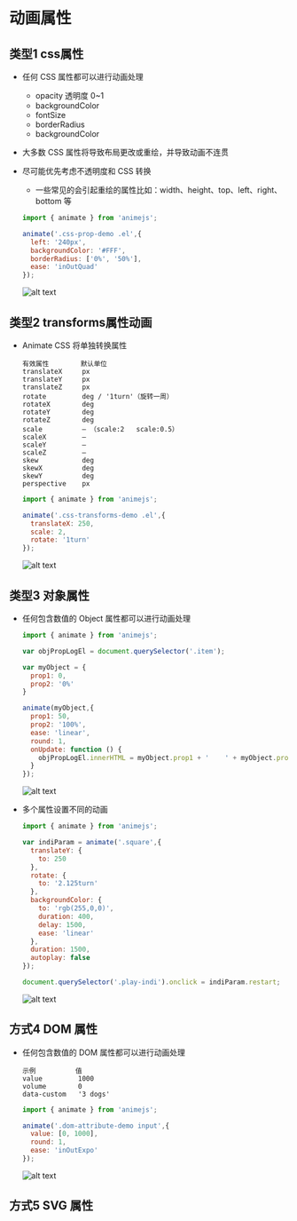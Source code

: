 # 动画属性

## 类型1 css属性

+ 任何 CSS 属性都可以进行动画处理

  + opacity 透明度 0~1
  + backgroundColor
  + fontSize
  + borderRadius
  + backgroundColor

+ 大多数 CSS 属性将导致布局更改或重绘，并导致动画不连贯
+ 尽可能优先考虑不透明度和 CSS 转换

  + 一些常见的会引起重绘的属性比如：width、height、top、left、right、bottom 等

  ```js
  import { animate } from 'animejs';

  animate('.css-prop-demo .el',{
    left: '240px',
    backgroundColor: '#FFF',
    borderRadius: ['0%', '50%'],
    ease: 'inOutQuad'
  });
  ```

  ![alt text](images/可动画的目标属性之CSS属性.gif)

## 类型2 transforms属性动画

+ Animate CSS 将单独转换属性

  ```
  有效属性        默认单位
  translateX     px
  translateY     px
  translateZ     px
  rotate         deg / '1turn'（旋转一周）
  rotateX        deg
  rotateY        deg
  rotateZ        deg
  scale          — （scale:2   scale:0.5）
  scaleX         —
  scaleY         —
  scaleZ         —
  skew           deg
  skewX          deg
  skewY          deg
  perspective    px
  ```

  ```js
  import { animate } from 'animejs';

  animate('.css-transforms-demo .el',{
    translateX: 250,
    scale: 2,
    rotate: '1turn'
  });
  ```

  ![alt text](images/可动画的目标属性之transforms属性动画.gif)

## 类型3 对象属性

+ 任何包含数值的 Object 属性都可以进行动画处理

  ```js
  import { animate } from 'animejs';

  var objPropLogEl = document.querySelector('.item');

  var myObject = {
    prop1: 0,
    prop2: '0%'
  }

  animate(myObject,{
    prop1: 50,
    prop2: '100%',
    ease: 'linear',
    round: 1,
    onUpdate: function () {
      objPropLogEl.innerHTML = myObject.prop1 + '    ' + myObject.prop2;
    }
  });
  ```

  ![alt text](images/可动画的目标属性之对象属性.gif)

+ 多个属性设置不同的动画

  ```js
  import { animate } from 'animejs';

  var indiParam = animate('.square',{
    translateY: {
      to: 250
    },
    rotate: {
      to: '2.125turn'
    },
    backgroundColor: {
      to: 'rgb(255,0,0)',
      duration: 400,
      delay: 1500,
      ease: 'linear'
    },
    duration: 1500,
    autoplay: false
  });

  document.querySelector('.play-indi').onclick = indiParam.restart;
  ```

  ![alt text](images/多个属性设置不同的动画.gif)

## 方式4 DOM 属性

+ 任何包含数值的 DOM 属性都可以进行动画处理

  ```
  示例          值
  value         1000
  volume        0
  data-custom   '3 dogs'
  ```

  ```js
  import { animate } from 'animejs';

  animate('.dom-attribute-demo input',{
    value: [0, 1000],
    round: 1,
    ease: 'inOutExpo'
  });
  ```

  ![alt text](images/可动画的目标属性之DOM属性.gif)

## 方式5 SVG 属性
